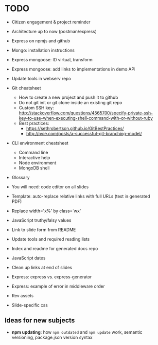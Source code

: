 # TODO

* Citizen engagement & project reminder
* Architecture up to now (postman/express)
* Express on npmjs and github

* Mongo: installation instructions

* Express mongoose: ID virtual, transform
* Express mongoose: add links to implementations in demo API
* Update tools in webserv repo
* Git cheatsheet
  * How to create a new project and push it to github
  * Do not git init or git clone inside an existing git repo
  * Custom SSH key: http://stackoverflow.com/questions/4565700/specify-private-ssh-key-to-use-when-executing-shell-command-with-or-without-ruby
  * Best practices:
    * https://sethrobertson.github.io/GitBestPractices/
    * http://nvie.com/posts/a-successful-git-branching-model/
* CLI environment cheatsheet
  * Command line
  * Interactive help
  * Node environment
  * MongoDB shell
* Glossary

* You will need: code editor on all slides
* Template: auto-replace relative links with full URLs (test in generated PDF)
* Replace width='x%' by class='wx'
* JavaScript truthy/falsy values
* Link to slide form from README
* Update tools and required reading lists
* Index and readme for generated docs repo
* JavaScript dates
* Clean up links at end of slides
* Express: express vs. express-generator
* Express: example of error in middleware order

* Rev assets
* Slide-specific css

## Ideas for new subjects

* **npm updating**: how `npm outdated` and `npm update` work, semantic versioning, package.json version syntax
